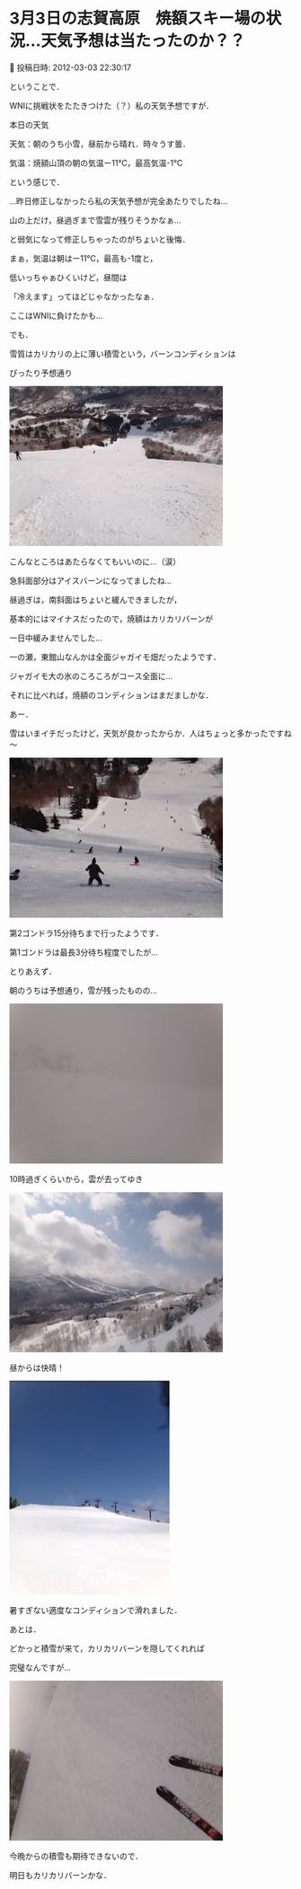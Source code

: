 # 3月3日の志賀高原　焼額スキー場の状況…天気予想は当たったのか？？

📅 投稿日時: 2012-03-03 22:30:17

ということで．





WNIに挑戦状をたたきつけた（？）私の天気予想ですが．





本日の天気


天気：朝のうち小雪，昼前から晴れ．時々うす曇．


気温：焼額山頂の朝の気温ー11℃，最高気温-1℃





という感じで．


…昨日修正しなかったら私の天気予想が完全あたりでしたね…


山の上だけ，昼過ぎまで雪雲が残りそうかなぁ…


と弱気になって修正しちゃったのがちょいと後悔．





まぁ，気温は朝はー11℃，最高も-1度と，


低いっちゃぁひくいけど，昼間は


「冷えます」ってほどじゃなかったなぁ．


ここはWNIに負けたかも…





でも．


雪質はカリカリの上に薄い積雪という，バーンコンディションは


ぴったり予想通り




![d615e0fc10c77010192827d18228d506.jpg](images/d615e0fc10c77010192827d18228d506.jpg)




こんなところはあたらなくてもいいのに…（涙）





急斜面部分はアイスバーンになってましたね…


昼過ぎは，南斜面はちょいと緩んできましたが，


基本的にはマイナスだったので，焼額はカリカリバーンが


一日中緩みませんでした…





一の瀬，東館山なんかは全面ジャガイモ畑だったようです．


ジャガイモ大の氷のころころがコース全面に…


それに比べれば，焼額のコンディションはまだましかな．





あー．


雪はいまイチだったけど，天気が良かったからか．人はちょっと多かったですね～




![e16e2e9dd89495ce2208f51352de5712.jpg](images/e16e2e9dd89495ce2208f51352de5712.jpg)




第2ゴンドラ15分待ちまで行ったようです．


第1ゴンドラは最長3分待ち程度でしたが…





とりあえず．


朝のうちは予想通り，雪が残ったものの…




![0cdd1c650000a95ed86fe3a34643b126.jpg](images/0cdd1c650000a95ed86fe3a34643b126.jpg)







10時過ぎくらいから，雲が去ってゆき




![9178232bfa3966bb36c081f66f4f4190.jpg](images/9178232bfa3966bb36c081f66f4f4190.jpg)







昼からは快晴！




![aa6f1c5e7390a5760966457fd44eaf3e.jpg](images/aa6f1c5e7390a5760966457fd44eaf3e.jpg)




暑すぎない適度なコンディションで滑れました．





あとは．


どかっと積雪が来て，カリカリバーンを隠してくれれば


完璧なんですが…




![c8ab439012d35ab8ff1f75cd229a4e28.jpg](images/c8ab439012d35ab8ff1f75cd229a4e28.jpg)







今晩からの積雪も期待できないので．


明日もカリカリバーンかな．

